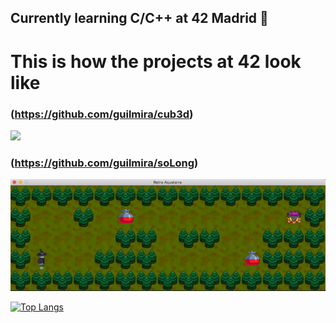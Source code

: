 ## Currently learning C/C++ at 42 Madrid 📜


# This is how the projects at 42 look like

### (https://github.com/guilmira/cub3d)
![](https://github.com/guilmira/guilmira/blob/main/gif/show_off.gif)

### (https://github.com/guilmira/soLong)
![](https://github.com/guilmira/guilmira/blob/main/gif/soLong.gif)


[![Top Langs](https://github-readme-stats.vercel.app/api/top-langs/?username=guilmira&layout=compact)](https://github.com/anuraghazra/github-readme-stats)



